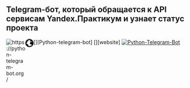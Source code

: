 ## Telegram-бот, который обращается к API сервисам Yandex.Практикум и узнает статус проекта
[<img align="left" alt="https://python-telegram-bot.org/" width="52px" src="https://img.shields.io/badge/python-telegram--bot-blue" />][Python-telegram-bot]
[<img align="left" alt="codeSTACKr.com" width="22px" src="https://raw.githubusercontent.com/iconic/open-iconic/master/svg/globe.svg" />][website]
[![Python-Telegram-Bot](https://img.shields.io/badge/python-telegram--bot-blue)](https://python-telegram-bot.org/)
